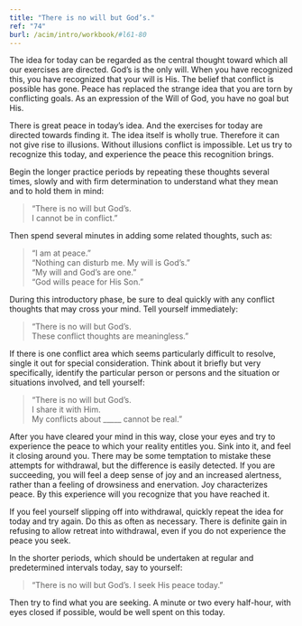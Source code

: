 ```yaml
---
title: "There is no will but God’s."
ref: "74"
burl: /acim/intro/workbook/#l61-80
---
```


The idea for today can be regarded as the central thought toward which
all our exercises are directed. God’s is the only will. When you have
recognized this, you have recognized that your will is His. The belief
that conflict is possible has gone. Peace has replaced the strange idea
that you are torn by conflicting goals. As an expression of the Will of
God, you have no goal but His.

There is great peace in today’s idea. And the exercises for today are
directed towards finding it. The idea itself is wholly true. Therefore
it can not give rise to illusions. Without illusions conflict is
impossible. Let us try to recognize this today, and experience the peace
this recognition brings.

Begin the longer practice periods by repeating these thoughts several
times, slowly and with firm determination to understand what they mean
and to hold them in mind:

> “There is no will but God’s.<br/>
> I cannot be in conflict.”

Then spend several minutes in adding some related thoughts, such as:

> “I am at peace.”<br/>
> “Nothing can disturb me. My will is God’s.”<br/>
> “My will and God’s are one.”<br/>
> “God wills peace for His Son.”

During this introductory phase, be sure to deal quickly with any
conflict thoughts that may cross your mind. Tell yourself immediately:

> “There is no will but God’s.<br/>
> These conflict thoughts are meaningless.”

If there is one conflict area which seems particularly difficult to
resolve, single it out for special consideration. Think about it briefly
but very specifically, identify the particular person or persons and the
situation or situations involved, and tell yourself:

> “There is no will but God’s.<br/>
> I share it with Him.<br/>
> My conflicts about \_\_\_\_\_ cannot be real.”

After you have cleared your mind in this way, close your eyes and try to
experience the peace to which your reality entitles you. Sink into it,
and feel it closing around you. There may be some temptation to mistake
these attempts for withdrawal, but the difference is easily detected. If
you are succeeding, you will feel a deep sense of joy and an increased
alertness, rather than a feeling of drowsiness and enervation. Joy
characterizes peace. By this experience will you recognize that you have
reached it.

If you feel yourself slipping off into withdrawal, quickly repeat the
idea for today and try again. Do this as often as necessary. There is
definite gain in refusing to allow retreat into withdrawal, even if you
do not experience the peace you seek.

In the shorter periods, which should be undertaken at regular and
predetermined intervals today, say to yourself:

> “There is no will but God’s.
> I seek His peace today.”

Then try to find what you are seeking. A minute or two every half-hour,
with eyes closed if possible, would be well spent on this today.

